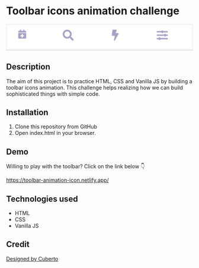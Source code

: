 # Toolbar icons animation challenge
<p align="center">
  <img width="800" src="./images/Toolbar icons animation.gif"/>
</p>

## Description
The aim of this project is to practice HTML, CSS and Vanilla JS by building a toolbar icons animation.
This challenge helps realizing how we can build sophisticated things with simple code.

## Installation
1. Clone this repository from GitHub
2. Open index.html in your browser.

## Demo
Willing to play with the toolbar? Click on the link below :point_down: 

  https://toolbar-animation-icon.netlify.app/

## Technologies used
- HTML
- CSS
- Vanilla JS

## Credit
[Designed by Cuberto](https://dribbble.com/shots/5605168-Toolbar-icons-animation)

